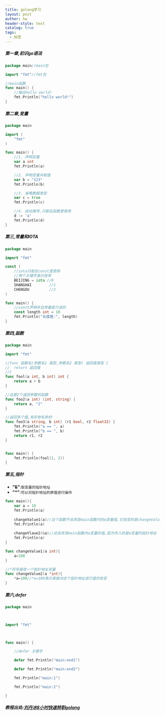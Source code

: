 ```yaml
---
title: golang学习
layout: post
author: hw
header-style: text
catalog: true
tags:
  - 标签
---
```

##### 第一章,初识go语法
```go
package main//main包

import "fmt"//fmt包

//main函数
func main() {
    //输出hello world!
    fmt.Println("hello world!")
}
```

##### 第二章,变量
```go
package main

import (
	"fmt"
)

func main() {
	//1. 声明变量
	var a int
	fmt.Println(a)

	//2. 声明变量并赋值
	var b = "123"
	fmt.Println(b)

	//3. 省略数据类型
	var c = true
	fmt.Println(c)

	//4. 自动推导,只能在函数里使用
	d := 'a'
	fmt.Println(d)
}

```

##### 第三,常量和IOTA
```go
package main

import "fmt"

const (
	//iota只能在const里使用
	//两个关键字表示枚举
	BEIJING = iota //0
	SHANGHAI 		//1
	CHENGDU 		//2
)

func main() {
	//const声明并且常量是只读的
	const length int = 10
	fmt.Println("长度是:", length)
}

```


##### 第四,函数

```go
package main

import "fmt"

//func 函数名(参数名1 类型,参数名2 类型) 返回值类型 {
//	return 返回值
//}
func fool(a int, b int) int {
	return a + b
}

//这是2个返回参数的函数
func foo2(a int) (int, string) {
	return a, "2"
}

//返回多个值,有形参名称的
func foo3(a string, b int) (r1 bool, r2 float32) {
	fmt.Println("a == ", a)
	fmt.Println("b == ", b)
	return r1, r2
}


func main() {
	fmt.Println(fool(1, 2))
}

```

##### 第五,指针
- **"&"**:`取变量的指针地址`
- **"\*"**:`可以对指针地址的原值进行操作`

```go
func main(){
	var a = 10
	fmt.Println(a)
	
	changeValue1(a)//这个函数不会改变main函数内的a变量值,它改变的是changeValue1()函数内形参的值
	fmt.Println(a)
	
	changeVlaue2(&a)//这会改变main函数内a变量的值,因为传入的是a变量的指针地址
	fmt.Println(a)
}

func changeValue1(a int){
	a=100
}

//*符号接收一个指针地址变量
func changeValue2(a *int){
	*a=100//*a=100表示直接对这个指针地址进行值的改变
}
```

##### 第六,defer

```go
package main

  

import "fmt"

  

func main() {

    //defer 关键字

    defer fmt.Println("main:end1")

    defer fmt.Println("main:end2")

    fmt.Println("main:1")

    fmt.Println("main:2")

}
```


##### 教程出处:[刘丹冰8小时快速转职golang](https://www.bilibili.com/video/BV1gf4y1r79E)